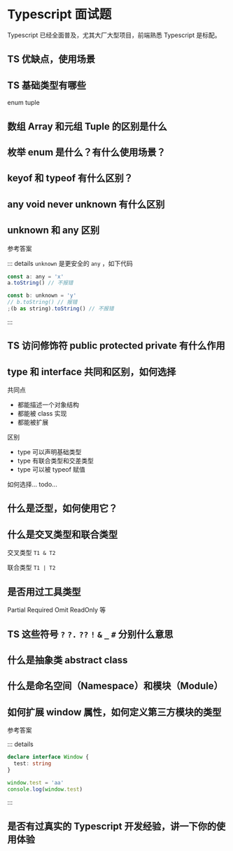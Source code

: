 # Typescript 面试题

Typescript 已经全面普及，尤其大厂大型项目，前端熟悉 Typescript 是标配。

## TS 优缺点，使用场景

## TS 基础类型有哪些

enum tuple

## 数组 Array 和元组 Tuple 的区别是什么

## 枚举 enum 是什么？有什么使用场景？

## keyof 和 typeof 有什么区别？

## any void never unknown 有什么区别

## unknown 和 any 区别

参考答案

::: details
`unknown` 是更安全的 `any` ，如下代码

```js
const a: any = 'x'
a.toString() // 不报错

const b: unknown = 'y'
// b.toString() // 报错
;(b as string).toString() // 不报错
```

:::

## TS 访问修饰符 public protected private 有什么作用

## type 和 interface 共同和区别，如何选择

共同点

- 都能描述一个对象结构
- 都能被 class 实现
- 都能被扩展

区别

- type 可以声明基础类型
- type 有联合类型和交差类型
- type 可以被 typeof 赋值

如何选择... todo...

## 什么是泛型，如何使用它？

## 什么是交叉类型和联合类型

交叉类型 `T1 & T2`

联合类型 `T1 | T2`

## 是否用过工具类型

Partial Required Omit ReadOnly 等

## TS 这些符号 `?` `?.` `??` `!` `&` `_` `#` 分别什么意思

## 什么是抽象类 abstract class

## 什么是命名空间（Namespace）和模块（Module）

## 如何扩展 window 属性，如何定义第三方模块的类型

参考答案

::: details

```ts
declare interface Window {
  test: string
}

window.test = 'aa'
console.log(window.test)
```

:::

## 是否有过真实的 Typescript 开发经验，讲一下你的使用体验
